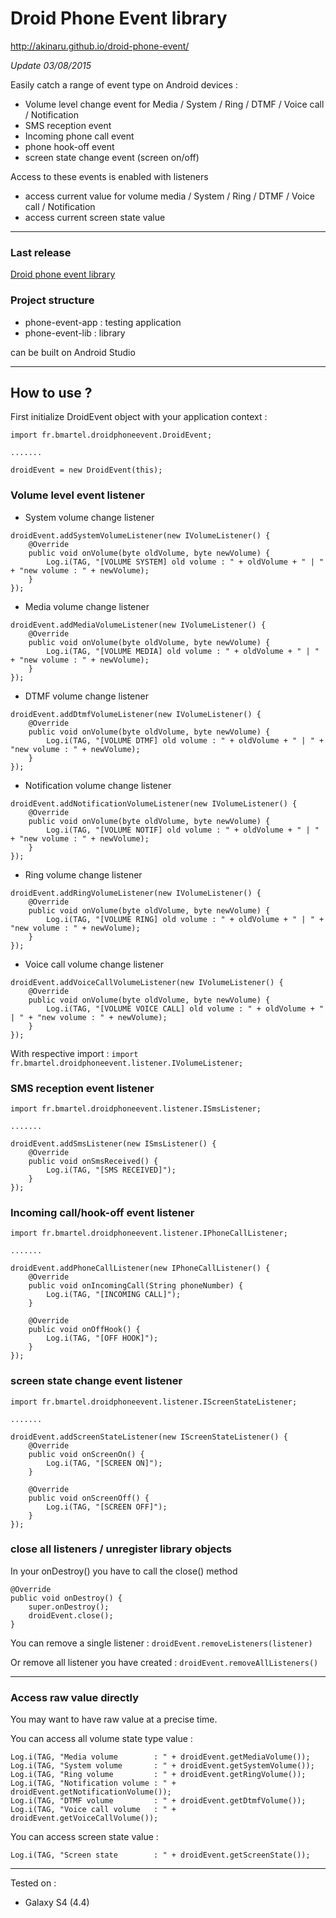 # Droid Phone Event library #

http://akinaru.github.io/droid-phone-event/

<i>Update 03/08/2015</i>

Easily catch a range of event type on Android devices :
* Volume level change event for Media / System / Ring / DTMF / Voice call / Notification
* SMS reception event
* Incoming phone call event
* phone hook-off event
* screen state change event (screen on/off) 

Access to these events is enabled with listeners

* access current value for volume media / System / Ring / DTMF / Voice call / Notification
* access current screen state value

<hr/>

<h3>Last release</h3>

[Droid phone event library](https://github.com/akinaru/droid-phone-event/releases/)

<h3>Project structure</h3>

* phone-event-app : testing application
* phone-event-lib : library

can be built on Android Studio

<hr/>

<h2>How to use ? </h2>

First initialize DroidEvent object with your application context :

```
import fr.bmartel.droidphoneevent.DroidEvent;

.......

droidEvent = new DroidEvent(this);

```

<h3>Volume level event listener</h3>

* System volume change listener

```
droidEvent.addSystemVolumeListener(new IVolumeListener() {
    @Override
    public void onVolume(byte oldVolume, byte newVolume) {
        Log.i(TAG, "[VOLUME SYSTEM] old volume : " + oldVolume + " | " + "new volume : " + newVolume);
    }
});
```

* Media volume change listener

```
droidEvent.addMediaVolumeListener(new IVolumeListener() {
    @Override
    public void onVolume(byte oldVolume, byte newVolume) {
        Log.i(TAG, "[VOLUME MEDIA] old volume : " + oldVolume + " | " + "new volume : " + newVolume);
    }
});
```

* DTMF volume change listener

```
droidEvent.addDtmfVolumeListener(new IVolumeListener() {
    @Override
    public void onVolume(byte oldVolume, byte newVolume) {
        Log.i(TAG, "[VOLUME DTMF] old volume : " + oldVolume + " | " + "new volume : " + newVolume);
    }
});
```

* Notification volume change listener

```
droidEvent.addNotificationVolumeListener(new IVolumeListener() {
	@Override
	public void onVolume(byte oldVolume, byte newVolume) {
	    Log.i(TAG, "[VOLUME NOTIF] old volume : " + oldVolume + " | " + "new volume : " + newVolume);
	}
});
```

* Ring volume change listener

```
droidEvent.addRingVolumeListener(new IVolumeListener() {
	@Override
	public void onVolume(byte oldVolume, byte newVolume) {
	    Log.i(TAG, "[VOLUME RING] old volume : " + oldVolume + " | " + "new volume : " + newVolume);
	}
});
```

* Voice call volume change listener

```
droidEvent.addVoiceCallVolumeListener(new IVolumeListener() {
	@Override
	public void onVolume(byte oldVolume, byte newVolume) {
	    Log.i(TAG, "[VOLUME VOICE CALL] old volume : " + oldVolume + " | " + "new volume : " + newVolume);
	}
});
```

With respective import : ``import fr.bmartel.droidphoneevent.listener.IVolumeListener;``

<h3>SMS reception event listener</h3>

```
import fr.bmartel.droidphoneevent.listener.ISmsListener;

.......

droidEvent.addSmsListener(new ISmsListener() {
	@Override
	public void onSmsReceived() {
	    Log.i(TAG, "[SMS RECEIVED]");
	}
});
```

<h3>Incoming call/hook-off event listener</h3>

```
import fr.bmartel.droidphoneevent.listener.IPhoneCallListener;

.......

droidEvent.addPhoneCallListener(new IPhoneCallListener() {
    @Override
    public void onIncomingCall(String phoneNumber) {
        Log.i(TAG, "[INCOMING CALL]");
    }

    @Override
    public void onOffHook() {
        Log.i(TAG, "[OFF HOOK]");
    }
});
```

<h3>screen state change event listener</h3>

```
import fr.bmartel.droidphoneevent.listener.IScreenStateListener;

.......

droidEvent.addScreenStateListener(new IScreenStateListener() {
    @Override
    public void onScreenOn() {
        Log.i(TAG, "[SCREEN ON]");
    }

    @Override
    public void onScreenOff() {
        Log.i(TAG, "[SCREEN OFF]");
    }
});
```
<h3>close all listeners / unregister library objects</h3>

In your onDestroy() you have to call the close() method
```
@Override
public void onDestroy() {
	super.onDestroy();
	droidEvent.close();
}
```

You can remove a single listener : ``droidEvent.removeListeners(listener)``

Or remove all listener you have created :  ``droidEvent.removeAllListeners()``

<hr/>

<h3>Access raw value directly</h3>

You may want to have raw value at a precise time. 

You can access all volume state type value :

```
Log.i(TAG, "Media volume        : " + droidEvent.getMediaVolume());
Log.i(TAG, "System volume       : " + droidEvent.getSystemVolume());
Log.i(TAG, "Ring volume         : " + droidEvent.getRingVolume());
Log.i(TAG, "Notification volume : " + droidEvent.getNotificationVolume());
Log.i(TAG, "DTMF volume         : " + droidEvent.getDtmfVolume());
Log.i(TAG, "Voice call volume   : " + droidEvent.getVoiceCallVolume());
```

You can access screen state value :

```
Log.i(TAG, "Screen state        : " + droidEvent.getScreenState());
```

<hr/>

Tested on :
* Galaxy S4 (4.4)
